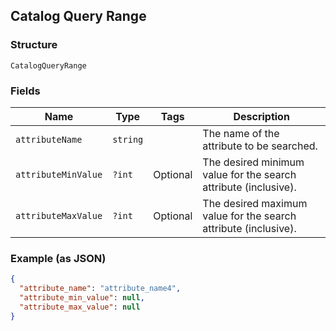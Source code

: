 ## Catalog Query Range

### Structure

`CatalogQueryRange`

### Fields

| Name | Type | Tags | Description |
|  --- | --- | --- | --- |
| `attributeName` | `string` |  | The name of the attribute to be searched. |
| `attributeMinValue` | `?int` | Optional | The desired minimum value for the search attribute (inclusive). |
| `attributeMaxValue` | `?int` | Optional | The desired maximum value for the search attribute (inclusive). |

### Example (as JSON)

```json
{
  "attribute_name": "attribute_name4",
  "attribute_min_value": null,
  "attribute_max_value": null
}
```

